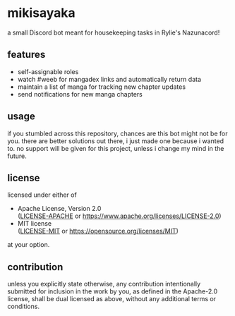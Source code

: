 # mikisayaka

a small Discord bot meant for housekeeping tasks in Rylie's Nazunacord!

## features

- self-assignable roles
- watch #weeb for mangadex links and automatically return data
- maintain a list of manga for tracking new chapter updates
- send notifications for new manga chapters

## usage

if you stumbled across this repository, chances are this bot might not be for you. there are better solutions out there, i just made one because i wanted to. no support will be given for this project, unless i change my mind in the future.

## license

licensed under either of

-   Apache License, Version 2.0 \
    ([LICENSE-APACHE](LICENSE-APACHE) or https://www.apache.org/licenses/LICENSE-2.0)
-   MIT license \
    ([LICENSE-MIT](LICENSE-MIT) or https://opensource.org/licenses/MIT)

at your option.

## contribution

unless you explicitly state otherwise, any contribution intentionally submitted for inclusion in the work by you, as defined in the Apache-2.0 license, shall be dual licensed as above, without any additional terms or conditions.
